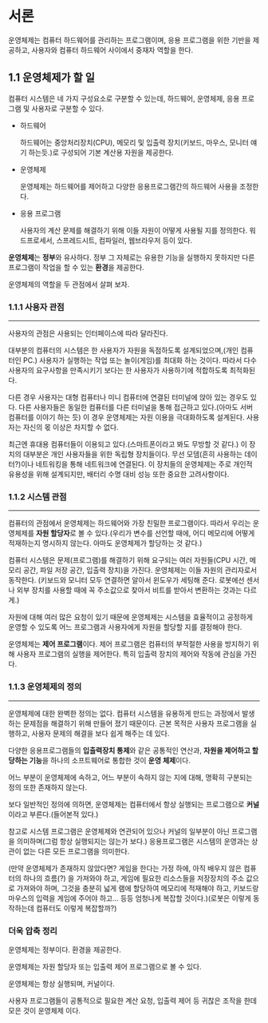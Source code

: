 # 서론

운영체제는 컴퓨터 하드웨어를 관리하는 프로그램이며, 응용 프로그램을 위한 기반을 제공하고, 사용자와 컴퓨터 하드웨어 사이에서 중재자 역할을 한다.



## 1.1 운영체제가 할 일

컴퓨터 시스템은 네 가지 구성요소로 구분할 수 있는데, 하드웨어, 운영체제, 응용 프로그램 및 사용자로 구분할 수 있다.

+ 하드웨어

  하드웨어는 중앙처리장치(CPU), 메모리 및 입출력 장치(키보드, 마우스, 모니터 얘기 하는듯.)로 구성되어 기본 계산용 자원을 제공한다.

* 운영체제

  운영체제는 하드웨어를 제어하고 다양한 응용프로그램간의 하드웨어 사용을 조정한다.

* 응용 프로그램

  사용자의 계산 문제를 해결하기 위해 이들 자원이 어떻게 사용될 지를 정의한다. 워드프로세서, 스프레드시트, 컴파일러, 웹브라우저 등이 있다.

**운영체제**는 **정부**와 유사하다. 정부 그 자체로는 유용한 기능을 실행하지 못하지만 다른 프로그램이 작업을 할 수 있는 **환경**을 제공한다.

운영체제의 역할을 두 관점에서 살펴 보자.



### 1.1.1 사용자 관점

-----------

사용자의 관점은 사용되는 인터페이스에 따라 달라진다. 

대부분의 컴퓨터의 시스템은 한 사용자가 자원을 독점하도록 설계되었으며,(개인 컴퓨터인 PC.) 사용자가 실행하는 작업 또는 놀이(게임)를 최대화 하는 것이다. 따라서 다수 사용자의 요구사항을 만족시키기 보다는 한 사용자가 사용하기에 적합하도록 최적화된다.

다른 경우 사용자는 대형 컴퓨터나 미니 컴퓨터에 연결된 터미널에 앉아 있는 경우도 있다. 다른 사용자들은 동일한 컴퓨터를 다른 터미널을 통해 접근하고 있다.(아마도 서버 컴퓨터를 이야기 하는 듯) 이 경우 운영체제는 자원 이용을 극대화하도록 설계된다. 사용자는 자신의 몫 이상은 차지할 수 없다.

최근엔 휴대용 컴퓨터들이 이용되고 있다.(스마트폰이라고 봐도 무방할 것 같다.) 이 장치의 대부분은 개인 사용자들을 위한 독립형 장치들이다. 무선 모뎀(흔히 사용하는 데이터?)이나 네트워킹을 통해 네트워크에 연결된다. 이 장치들의 운영체제는 주로 개인적 유용성을 위해 설계되지만, 배터리 수명 대비 성능 또한 중요한 고려사항이다.



### 1.1.2 시스템 관점

--------

컴퓨터의 관점에서 운영체제는 하드웨어와 가장 친밀한 프로그램이다. 따라서 우리는 운영체제를 **자원 할당자**로 볼 수 있다.(우리가 변수를 선언할 때에, 어디 메모리에 어떻게 적재하는지 명시하지 않는다. 아마도 운영체제가 할당하는 것 같다.)

컴퓨터 시스템은 문제(프로그램)를 해결하기 위해 요구되는 여러 자원들(CPU 시간, 메모리 공간, 파일 저장 공간, 입출력 장치)을 가진다. 운영체제는 이들 자원의 관리자로서 동작한다. (키보드와 모니터 모두 연결하면 알아서 윈도우가 세팅해 준다. 로봇에선 센서나 외부 장치를 사용할 때에 꼭 주소값으로 찾아서 비트를 받아서 변환하는 것과는 다르게.)

자원에 대해 여러 많은 요청이 있기 때문에 운영체제는 시스템을 효율적이고 공정하게 운영할 수 있도록 어느 프로그램과 사용자에게 자원을 할당할 지를 결정해야 한다.

운영체제는 **제어 프로그램**이다. 제어 프로그램은 컴퓨터의 부적절한 사용을 방지하기 위해 사용자 프로그램의 실행을 제어한다. 특히 입출력 장치의 제어와 작동에 관심을 가진다.



### 1.1.3 운영체제의 정의

--------

운영체제에 대한 완벽한 정의는 없다. 컴퓨터 시스템을 유용하게 만드는 과정에서 발생하는 문제점을 해결하기 위해 만들어 졌기 때문이다. 근본 목적은 사용자 프로그램을 실행하고, 사용자 문제의 해결을 보다 쉽게 해주는 데 있다.

다양한 응용프로그램들의 **입출력장치 통제**와 같은 공통적인 연산과, **자원을 제어하고 할당하는 기능**을 하나의 소프트웨어로 통합한 것이 **운영 체제**이다.

어느 부분이 운영체제에 속하고, 어느 부분이 속하지 않는 지에 대해, 명확히 구분되는 정의 또한 존재하지 않는다. 

보다 일반적인 정의에 의하면, 운영체제는 컴퓨터에서 항상 실행되는 프로그램으로 **커널** 이라고 부른다.(들어본적 있다.)

참고로 시스템 프로그램은 운영체제와 연관되어 있으나 커널의 일부분이 아닌 프로그램을 의미하며(그럼 항상 실행되지는 않는가 보다.) 응용프로그램은 시스템의 운영과는 상관이 없는 다른 모든 프로그램을 의미한다.

(만약 운영체제가 존재하지 않았다면? 게임을 한다는 가정 하에, 아직 배우지 않은 컴퓨터의 하나의 흐름(?) 을 가져와야 하고, 게임에 필요한 리소스들을 저장장치의 주소 값으로 가져와야 하며, 그것을 충분히 넓게 램에 할당하여 메모리에 적재해야 하고, 키보드랑 마우스의 입력을 게임에 주어야 하고... 등등 엄청나게 복잡할 것이다.)(로봇은 이렇게 동작하는데 컴퓨터도 이렇게 복잡할까?)



### 더욱 압축 정리

운영체제는 정부이다. 환경을 제공한다.

운영체제는 자원 할당자 또는 입출력 제어 프로그램으로 볼 수 있다.

운영체제는 항상 실행되며, 커널이다.

사용자 프로그램들이 공통적으로 필요한 계산 요청, 입출력 제어 등 귀찮은 조작을 한데 모은 것이 운영체제 이다.
